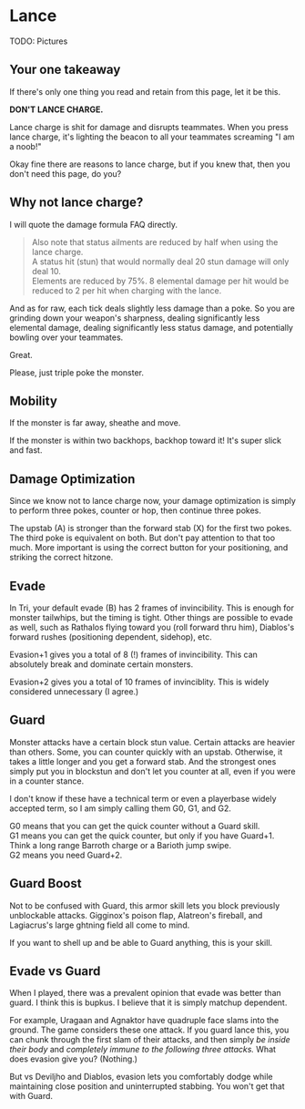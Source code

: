 # Lance

TODO: Pictures

## Your one takeaway
If there's only one thing you read and retain from this page, let it be this.

**DON'T LANCE CHARGE.**

Lance charge is shit for damage and disrupts teammates. When you press lance charge, it's lighting the beacon to all your teammates screaming "I am a noob!"

Okay fine there are reasons to lance charge, but if you knew that, then you don't need this page, do you?

## Why not lance charge?
I will quote the damage formula FAQ directly.

> Also note that status ailments are reduced by half when using the lance charge.  
> A status hit (stun) that would normally deal 20 stun damage will only deal 10.  
> Elements are reduced by 75%.  8 elemental damage per hit would be reduced to 2 per hit when charging with the lance.

And as for raw, each tick deals slightly less damage than a poke. So you are grinding down your weapon's sharpness, dealing significantly less elemental damage, dealing significantly less status damage, and potentially bowling over your teammates.

Great.

Please, just triple poke the monster.

## Mobility
If the monster is far away, sheathe and move.

If the monster is within two backhops, backhop toward it! It's super slick and fast.

## Damage Optimization
Since we know not to lance charge now, your damage optimization is simply to perform three pokes, counter or hop, then continue three pokes.

The upstab (A) is stronger than the forward stab (X) for the first two pokes. The third poke is equivalent on both. But don't pay attention to that too much. More important is using the correct button for your positioning, and striking the correct hitzone.

## Evade
In Tri, your default evade (B) has 2 frames of invincibility. This is enough for monster tailwhips, but the timing is tight. Other things are possible to evade as well, such as Rathalos flying toward you (roll forward thru him), Diablos's forward rushes (positioning dependent, sidehop), etc.

Evasion+1 gives you a total of 8 (!) frames of invincibility. This can absolutely break and dominate certain monsters.

Evasion+2 gives you a total of 10 frames of invinciblity. This is widely considered unnecessary (I agree.)

## Guard
Monster attacks have a certain block stun value. Certain attacks are heavier than others. Some, you can counter quickly with an upstab. Otherwise, it takes a little longer and you get a forward stab. And the strongest ones simply put you in blockstun and don't let you counter at all, even if you were in a counter stance.

I don't know if these have a technical term or even a playerbase widely accepted term, so I am simply calling them G0, G1, and G2.

G0 means that you can get the quick counter without a Guard skill.  
G1 means you can get the quick counter, but only if you have Guard+1. Think a long range Barroth charge or a Barioth jump swipe.  
G2 means you need Guard+2.  

## Guard Boost
Not to be confused with Guard, this armor skill lets you block previously unblockable attacks. Gigginox's poison flap, Alatreon's fireball, and Lagiacrus's large ghtning field all come to mind.

If you want to shell up and be able to Guard anything, this is your skill.

## Evade vs Guard
When I played, there was a prevalent opinion that evade was better than guard. I think this is bupkus. I believe that it is simply matchup dependent.

For example, Uragaan and Agnaktor have quadruple face slams into the ground. The game considers these one attack. If you guard lance this, you can chunk through the first slam of their attacks, and then simply *be inside their body* and *completely immune to the following three attacks.* What does evasion give you? (Nothing.)

But vs Deviljho and Diablos, evasion lets you comfortably dodge while maintaining close position and uninterrupted stabbing. You won't get that with Guard.
